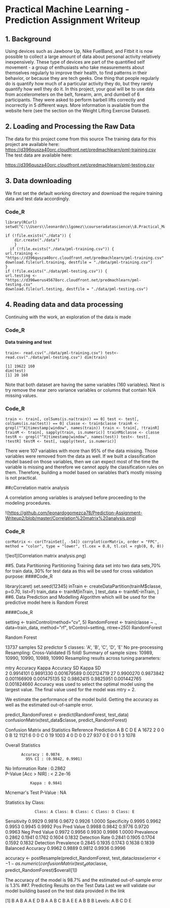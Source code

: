 # Practical Machine Learning - Prediction Assignment Writeup

## 1. Background 

Using devices such as Jawbone Up, Nike FuelBand, and Fitbit it is now possible to collect a large amount of data about personal activity relatively inexpensively. These type of devices are part of the quantified self movement - a group of enthusiasts who take measurements about themselves regularly to improve their health, to find patterns in their behavior, or because they are tech geeks. One thing that people regularly do is quantify how much of a particular activity they do, but they rarely quantify how well they do it. In this project, your goal will be to use data from accelerometers on the belt, forearm, arm, and dumbell of 6 participants. They were asked to perform barbell lifts correctly and incorrectly in 5 different ways. More information is available from the website here (see the section on the Weight Lifting Exercise Dataset).

## 2. Loading and Processing the Raw Data 

The data for this project come from this source The training data for this project are available here: https://d396qusza40orc.cloudfront.net/predmachlearn/pml-training.csv The test data are available here:

https://d396qusza40orc.cloudfront.net/predmachlearn/pml-testing.csv

## 3. Data downloading 

We first set the default working directory and download the require training data and test data accordingly.

### Code_R

    library(RCurl)
    setwd("C:\\Users\\leonardo\\lgomez\\courseradatascience\\8.Practical_Machine_Learning\\Practical_Machine_Learning_Assignment")

    if (!file.exists("./data")) {
 	    dir.create("./data")
	    }
	  if (!file.exists("./data/pml-training.csv")) {
	url.training <- "https://d396qusza40orc.cloudfront.net/predmachlearn/pml-training.csv"
	download.file(url.training, destfile = "./data/pml-training.csv")
	}
	if (!file.exists("./data/pml-testing.csv")) {
	url.testing <- "https://d396werus45678orc.cloudfront.net/predmachlearn/pml-testing.csv"
	download.file(url.testing, destfile = "./data/pml-testing.csv")

## 4. Reading data and data processing 

Continuing with the work, an exploration of the data is made

### Code_R 

#### Data training and test 

    train<- read.csv("./data/pml-training.csv") test<- read.csv("./data/pml-testing.csv") dim(train)

    [1] 19622 160
    dim(test)
    [1] 20 160

Note that both dataset are having the same variables (160 variables). Next is try remove the near zero variance variables or columns that contain N/A missing values.

### Code_R 

	train <- train[, colSums(is.na(train)) == 0] test <- test[, colSums(is.na(test)) == 0] classe <- train$classe trainR <- 	grepl("^X|timestamp|window", names(train)) train <- train[, !trainR] trainM <- train[, sapply(train, is.numeric)] trainM$classe <- classe testR <- grepl("^X|timestamp|window", names(test)) test<- test[, !testR] testM <- test[, sapply(test, is.numeric)]

There were 107 variables with more than 95% of the data missing. Those variables were removed from the data as well. If we built a classification model based on those variables, then we can expect most of the time the variable is missing and therefore we cannot apply the classification rules on them. Therefore, building a model based on variables that’s mostly missing is not practical.

##cCorrelation matrix analysis 

A correlation among variables is analysed before proceeding to the modeling procedures.

!(https://github.com/leonardogomezca78/Prediction-Assignment-Writeup2/blob/master/Correlation%20matrix%20analysis.png) 

### Code_R 

	corMatrix <- cor(TrainSet[, -54]) corrplot(corMatrix, order = "FPC", method = "color", type = "lower", tl.cex = 0.8, tl.col = rgb(0, 0, 0))

![leo1](Correlation matrix analysis.png)

##5. Data Partitioning Partitioning Training data set into two data sets,70% for train data, 30% for test data as this will be used for cross validation purpose: ####Code_R

library(caret)
set.seed(12345) 
inTrain <- createDataPartition(trainM$classe, p=0.70, list=F)
train_data <- trainM[inTrain, ]
test_data <- trainM[-inTrain, ]
##6. Data Prediction and Modelling Algorithm which will be used for the predictive model here is Random Forest

####Code_R

setting <- trainControl(method="cv", 5)
RandomForest <- train(classe ~ ., data=train_data, method="rf", trControl=setting, ntree=250)
RandomForest

Random Forest 

13737 samples
52 predictor
 5 classes: 'A', 'B', 'C', 'D', 'E' 
No pre-processing
Resampling: Cross-Validated (5 fold) 
Summary of sample sizes: 10989, 10990, 10990, 10989, 10990 
Resampling results across tuning parameters:

mtry  Accuracy   Kappa      Accuracy SD  Kappa SD   
2    0.9914101  0.9891330  0.001679589  0.002124719
27    0.9900270  0.9873842  0.001166909  0.001475135
52    0.9862415  0.9825951  0.001442765  0.001824660
Accuracy was used to select the optimal model using the largest value. The final value used for the model was mtry = 2.

We estimate the performance of the model build. Getting the accuracy as well as the estimated out-of-sample error.

predict_RandomForest <- predict(RandomForest, test_data)
confusionMatrix(test_data$classe, predict_RandomForest)

Confusion Matrix and Statistics
       Reference
	Prediction    A    B    C    D    E
    A 1672    2    0    0    0
    B   12 1121    6    0    0
    C    0   19 1003    4    0
    D    0    0   27  937    0
    E    0    0    1    3 1078

Overall Statistics
                                      
           Accuracy : 0.9874          
             95% CI : (0.9842, 0.9901)
No Information Rate : 0.2862          
P-Value [Acc > NIR] : < 2.2e-16       
                                       
               Kappa : 0.9841          
Mcnemar's Test P-Value : NA              

Statistics by Class:

                 Class: A Class: B Class: C Class: D Class: E
Sensitivity            0.9929   0.9816   0.9672   0.9926   1.0000
Specificity            0.9995   0.9962   0.9953   0.9945   0.9992
Pos Pred Value         0.9988   0.9842   0.9776   0.9720   0.9963
Neg Pred Value         0.9972   0.9956   0.9930   0.9986   1.0000
Prevalence             0.2862   0.1941   0.1762   0.1604   0.1832
Detection Rate         0.2841   0.1905   0.1704   0.1592   0.1832
Detection Prevalence   0.2845   0.1935   0.1743   0.1638   0.1839
Balanced Accuracy      0.9962   0.9889   0.9812   0.9936   0.9996

accuracy <- postResample(predict_RandomForest, test_data$classe)
error<-1 - as.numeric(confusionMatrix(test_data$classe, predict_RandomForest)$overall[1])

The accuracy of the model is 98.7% and the estimated out-of-sample error is 1.3%
##7. Predicting Results on the Test Data Last we will validate our model building based on the test data provided in the link

[1] B A B A A E D B A A B C B A E E A B B B
Levels: A B C D E
